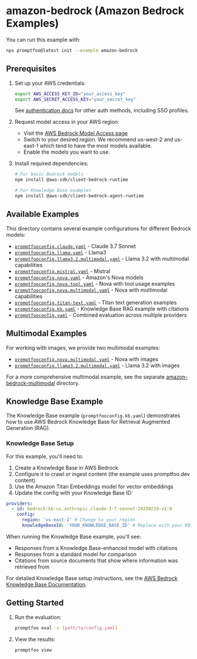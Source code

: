 # amazon-bedrock (Amazon Bedrock Examples)

You can run this example with:

```bash
npx promptfoo@latest init --example amazon-bedrock
```

## Prerequisites

1. Set up your AWS credentials:

   ```bash
   export AWS_ACCESS_KEY_ID="your_access_key"
   export AWS_SECRET_ACCESS_KEY="your_secret_key"
   ```

   See [authentication docs](https://www.promptfoo.dev/docs/providers/aws-bedrock/#authentication) for other auth methods, including SSO profiles.

2. Request model access in your AWS region:
   - Visit the [AWS Bedrock Model Access page](https://us-west-2.console.aws.amazon.com/bedrock/home?region=us-west-2#/modelaccess)
   - Switch to your desired region. We recommend us-west-2 and us-east-1 which tend to have the most models available.
   - Enable the models you want to use.
3. Install required dependencies:

   ```bash
   # For basic Bedrock models
   npm install @aws-sdk/client-bedrock-runtime

   # For Knowledge Base examples
   npm install @aws-sdk/client-bedrock-agent-runtime
   ```

## Available Examples

This directory contains several example configurations for different Bedrock models:

- [`promptfooconfig.claude.yaml`](promptfooconfig.claude.yaml) - Claude 3.7 Sonnet
- [`promptfooconfig.llama.yaml`](promptfooconfig.llama.yaml) - Llama3
- [`promptfooconfig.llama3.2.multimodal.yaml`](promptfooconfig.llama3.2.multimodal.yaml) - Llama 3.2 with multimodal capabilities
- [`promptfooconfig.mistral.yaml`](promptfooconfig.mistral.yaml) - Mistral
- [`promptfooconfig.nova.yaml`](promptfooconfig.nova.yaml) - Amazon's Nova models
- [`promptfooconfig.nova.tool.yaml`](promptfooconfig.nova.tool.yaml) - Nova with tool usage examples
- [`promptfooconfig.nova.multimodal.yaml`](promptfooconfig.nova.multimodal.yaml) - Nova with multimodal capabilities
- [`promptfooconfig.titan-text.yaml`](promptfooconfig.titan-text.yaml) - Titan text generation examples
- [`promptfooconfig.kb.yaml`](promptfooconfig.kb.yaml) - Knowledge Base RAG example with citations
- [`promptfooconfig.yaml`](promptfooconfig.yaml) - Combined evaluation across multiple providers

## Multimodal Examples

For working with images, we provide two multimodal examples:

- [`promptfooconfig.nova.multimodal.yaml`](promptfooconfig.nova.multimodal.yaml) - Nova with images
- [`promptfooconfig.llama3.2.multimodal.yaml`](promptfooconfig.llama3.2.multimodal.yaml) - Llama 3.2 with images

For a more comprehensive multimodal example, see the separate [amazon-bedrock-multimodal](../amazon-bedrock-multimodal) directory.

## Knowledge Base Example

The Knowledge Base example (`promptfooconfig.kb.yaml`) demonstrates how to use AWS Bedrock Knowledge Base for Retrieval Augmented Generation (RAG).

### Knowledge Base Setup

For this example, you'll need to:

1. Create a Knowledge Base in AWS Bedrock
2. Configure it to crawl or ingest content (the example uses promptfoo.dev content)
3. Use the Amazon Titan Embeddings model for vector embeddings
4. Update the config with your Knowledge Base ID:

```yaml
providers:
  - id: bedrock:kb:us.anthropic.claude-3-7-sonnet-20250219-v1:0
    config:
      region: 'us-east-2' # Change to your region
      knowledgeBaseId: 'YOUR_KNOWLEDGE_BASE_ID' # Replace with your KB ID
```

When running the Knowledge Base example, you'll see:

- Responses from a Knowledge Base-enhanced model with citations
- Responses from a standard model for comparison
- Citations from source documents that show where information was retrieved from

For detailed Knowledge Base setup instructions, see the [AWS Bedrock Knowledge Base Documentation](https://docs.aws.amazon.com/bedrock/latest/userguide/knowledge-base.html).

## Getting Started

1. Run the evaluation:

   ```bash
   promptfoo eval -c [path/to/config.yaml]
   ```

2. View the results:

   ```bash
   promptfoo view
   ```
